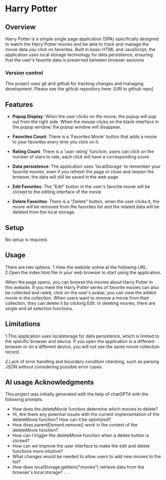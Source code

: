 # Harry Potter

## Overview

Harry Potter is a simple single page application (SPA) specifically designed to watch the Harry Potter movies and be able to track and manage the movie data you click on favorites. Built in basic HTML and JavaScript, the application uses local storage technology for data persistence, ensuring that the user's favorite data is preserved between browser sessions

### Version control

This project uses git and github for tracking changes and managing development. Please see the github repository here: [URl to github repo]

## Features

- **Popup Display**: When the user clicks on the movie, the popup will pop out from the right side. When the mouse clicks on the blank interface in the popup window, the popup window will disappear.

- **Favorites Count**: There is a 'Favorites Movie' button that adds a movie to your favorites every time you click on it.

- **Rating Count**: There is a 'user rating' function, users can click on the number of stars to rate, each click will have a corresponding score.

- **Data persistence**: The application uses 'localStorage' to remember your favorite movies, even if you refresh the page or close and reopen the browser, the data will still be saved in the web page.

- **Edit Favorites**: The "Edit" button in the user's favorite movie will be clicked to the editing interface of the movie

- **Delete Favorites**: There is a "Delete" button, when the user clicks it, the movie will be removed from the favorites list and the related data will be deleted from the local storage.

## Setup

No setup is required.

## Usage

There are two options:
1.View the website online at the following URL:
2.Open the index.html file in your web browser to start using the application.

When the page opens, you can browse the movies about Harry Potter in this website. If you meet the Harry Potter series of favorite movies can also be collected and rated, click on the user's avatar, you can view the added movie in the collection. When users want to remove a movie from their collection, they can delete it by clicking Edit. In deleting movies, there are single and all selection functions.


## Limitations

1.This application uses localstorage for data persistence, which is limited to the specific browser and device. If you open the application in a different browser or on a different device, you will not see the same movie collection record.

2.Lack of error handling and boundary condition checking, such as parsing JSON without considering possible error cases.

## AI usage Acknowledgments

This project was initially generated with the help of chatGPT4 with the following prompts.
- How does the deleteMovie function determine which movies to delete?
- Hi, Are there any potential issues with the current implementation of the deleteMovie function? How can it be optimized?
- How does parentElement.remove() work in the context of the deleteMovie function?
- How can I trigger the deleteMovie function when a delete button is clicked?
- How can we improve the user interface to make the edit and delete functions more intuitive?
- What changes would be needed to allow users to add new movies to the list?
- How does localStorage.getItem("movies") retrieve data from the browser's local storage? . . .
